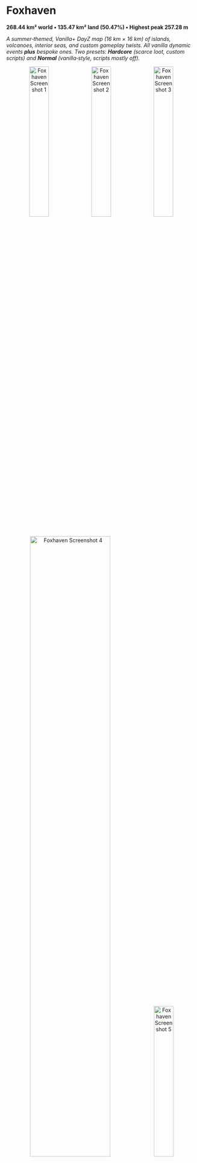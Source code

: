 # Foxhaven

**268.44 km² world • 135.47 km² land (50.47%) • Highest peak 257.28 m**

*A summer‑themed, Vanilla+ DayZ map (16 km × 16 km) of islands, volcanoes, interior seas, and custom gameplay twists. All vanilla dynamic events **plus** bespoke ones. Two presets: **Hardcore** (scarce loot, custom scripts) and **Normal** (vanilla‑style, scripts mostly off).*

<p align="center">
  <img src="https://github.com/user-attachments/assets/663068bf-b2f9-4c70-a903-f24ddefceb7d" alt="Foxhaven Screenshot 1" width="32%"/>
  <img src="https://github.com/user-attachments/assets/560cf8ea-bda9-46e6-ad58-4ae884bb0885" alt="Foxhaven Screenshot 2" width="32%"/>
  <img src="https://github.com/user-attachments/assets/540228a7-df0c-40d7-8e10-cef75dcf1ae6" alt="Foxhaven Screenshot 3" width="32%"/>
  <img src="https://github.com/user-attachments/assets/74aa5e3e-fe48-4659-afc4-a61427318453" alt="Foxhaven Screenshot 4" width="65%"/>
  <img src="https://github.com/user-attachments/assets/e958ef1b-fb62-4d35-8441-653072801d30" alt="Foxhaven Screenshot 5" width="32%"/>
</p>

---

## Who’s This For?

> **Players** – Looking for servers, news, and community?
> **👉 [Join the Official Foxhaven Discord](https://discord.gg/SgNhCNtb5N)**

> **Server Admins & Modders** – Files, setup guides, CE/weather/config params:
> **📚 [Check the Wiki](../../wiki)**

---

<details>
<summary><strong>World & Gameplay Stats (click to expand)</strong></summary>

### Geographical
- Highest Point (Peak): **257.28 m**
- Lowest Point (Abyss): **−52.32 m**
- Average Land Height: **10.78 m**

### Areas
- Total Map Area: **268.44 km²**
- Landmass Area: **135.47 km²**
- Water Coverage: **49.53%**

### Asset Counts
- Trees: **569,379**
- Bushes: **91,093**
- Plants: **983**
- Dead Flora: **45,133**
- Rocks & Stones: **36,397**
- Man‑made Structures: **9,047**

### Animal Territories
- [Bear](https://dayz.fandom.com/wiki/Bear): **1**
- [Cow/Bull](https://dayz.fandom.com/wiki/Cow): **2**
- [Fox](https://dayz.fandom.com/wiki/Fox): **27**
- [Hare](https://dayz.fandom.com/wiki/Hare): **30**
- [Hen/Rooster](https://dayz.fandom.com/wiki/Hen): **15**
- [Pig](https://dayz.fandom.com/wiki/Pig): **2**
- [Hind/Stag](https://dayz.fandom.com/wiki/Stag): **1**
- [Doe/Roebuck](https://dayz.fandom.com/wiki/Roebuck): **1**
- [Ewe/Ram/Goat](https://dayz.fandom.com/wiki/Ewe): **3**
- [Wild Boar](https://dayz.fandom.com/wiki/Wild_Boar): **3**
- [Wolf](https://dayz.fandom.com/wiki/Wolf): **2**

### Vehicle Spawn Points
- [Rubber Boat](https://dayz.fandom.com/wiki/Rubber_Boat): **12**
- [Olga 24](https://dayz.fandom.com/wiki/Olga_24): **8**
- [M1025](https://dayz.fandom.com/wiki/M1025): **8**
- [Gunter 2](https://dayz.fandom.com/wiki/Gunter_2): **3**
- [Ada 4x4](https://dayz.fandom.com/wiki/Ada_4x4): **8**
- [Sarka 120](https://dayz.fandom.com/wiki/Sarka_120): **8**
- [M3S](https://dayz.fandom.com/wiki/M3S): **6**

### Static & Dynamic Events
- Lumber Pile: **11**
- Ambulance: **14**
- Boat: **13**
- Locked Container: **4**
- Heli Crash: **6**
- Military Convoy: **2**
- Police Car: **9**
- Police Situation: **4**

</details>
